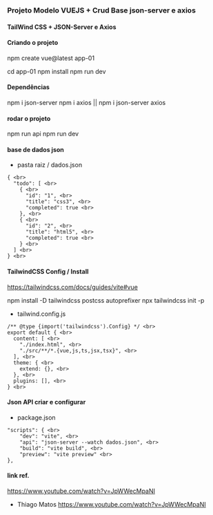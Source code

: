 ### Projeto Modelo VUEJS + Crud Base json-server e axios
#### TailWind CSS + JSON-Server e Axios
#### Criando o projeto
npm create vue@latest app-01

cd app-01
npm install
npm run dev
#### Dependências
npm i json-server
npm i axios
||
npm i json-server axios
#### rodar o projeto
npm run api
npm run dev
#### base de dados json
* pasta raiz / dados.json
```
{ <br>
  "todo": [ <br>
    { <br>
      "id": "1", <br>
      "title": "css3", <br>
      "completed": true <br>
    }, <br>
    { <br>
      "id": "2", <br>
      "title": "html5", <br>
      "completed": true <br>
    } <br>
  ] <br>
} <br>
```
#### TailwindCSS Config / Install
https://tailwindcss.com/docs/guides/vite#vue

npm install -D tailwindcss postcss autoprefixer
npx tailwindcss init -p

* tailwind.config.js
```
/** @type {import('tailwindcss').Config} */ <br>
export default { <br>
  content: [ <br>
    "./index.html", <br>
    "./src/**/*.{vue,js,ts,jsx,tsx}", <br>
  ], <br>
  theme: { <br>
    extend: {}, <br>
  }, <br>
  plugins: [], <br>
} <br>
```
#### Json API criar e configurar

* package.json
```
"scripts": { <br>
    "dev": "vite", <br>
    "api": "json-server --watch dados.json", <br>
    "build": "vite build", <br>
    "preview": "vite preview" <br>
},
```
#### link ref.
https://www.youtube.com/watch?v=JpWWecMpaNI

* Thiago Matos
https://www.youtube.com/watch?v=JpWWecMpaNI